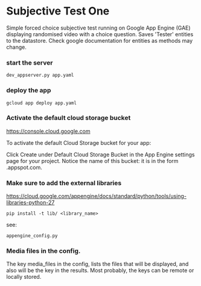 # Subjective Test One

Simple forced choice subjective test running on Google App Engine (GAE)
displaying randomised video with a choice question.
Saves 'Tester' entities to the datastore. Check google documentation for entities as methods may change.

### start the server

    dev_appserver.py app.yaml

### deploy the app

    gcloud app deploy app.yaml

### Activate the default cloud storage bucket

https://console.cloud.google.com

To activate the default Cloud Storage bucket for your app:

Click Create under Default Cloud Storage Bucket in the App Engine settings
page for your project. Notice the name of this bucket: it is in the form
<project-id>.appspot.com.


### Make sure to add the external libraries

https://cloud.google.com/appengine/docs/standard/python/tools/using-libraries-python-27

    pip install -t lib/ <library_name>

see:

    appengine_config.py

### Media files in the config.

The key media_files in the config, lists the files that will be displayed, and also will be the key in the results. Most probably, the keys can be remote or locally stored.